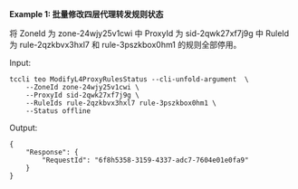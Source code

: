 **Example 1: 批量修改四层代理转发规则状态**

将 ZoneId 为 zone-24wjy25v1cwi 中 ProxyId 为 sid-2qwk27xf7j9g 中 RuleId 为 rule-2qzkbvx3hxl7 和 rule-3pszkbox0hm1 的规则全部停用。

Input: 

```
tccli teo ModifyL4ProxyRulesStatus --cli-unfold-argument  \
    --ZoneId zone-24wjy25v1cwi \
    --ProxyId sid-2qwk27xf7j9g \
    --RuleIds rule-2qzkbvx3hxl7 rule-3pszkbox0hm1 \
    --Status offline
```

Output: 
```
{
    "Response": {
        "RequestId": "6f8h5358-3159-4337-adc7-7604e01e0fa9"
    }
}
```

